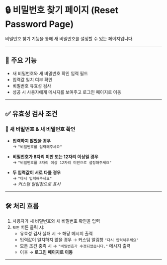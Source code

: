# 🔒 비밀번호 찾기 페이지 (Reset Password Page)

비밀번호 찾기 기능을 통해 새 비밀번호를 설정할 수 있는 페이지입니다.

---

## 📌 주요 기능

- 새 비밀번호와 새 비밀번호 확인 입력 필드
- 입력값 일치 여부 확인
- 비밀번호 유효성 검사
- 성공 시 사용자에게 메시지를 보여주고 로그인 페이지로 이동

---

## ✅ 유효성 검사 조건

### 🔹 새 비밀번호 & 새 비밀번호 확인

- **입력하지 않았을 경우**  
  → `"비밀번호를 입력해주세요"`

- **비밀번호가 8자리 미만 또는 12자리 이상일 경우**  
  → `"비밀번호를 8자리 이상 12자리 미만으로 설정해주세요"`

- **두 입력값이 서로 다를 경우**  
  → `"다시 입력해주세요"`  
  → _커스텀 알림창으로 표시_

---

## 🛠️ 처리 흐름

1. 사용자가 새 비밀번호와 새 비밀번호 확인을 입력
2. `확인` 버튼 클릭 시:
   - 유효성 검사 실패 시 → 해당 메시지 출력
   - 입력값이 일치하지 않을 경우 → 커스텀 알림창 `"다시 입력해주세요"`
   - 모든 조건 충족 시 → `"비밀번호가 수정되었습니다."` 메시지 출력
   - 이후 → **로그인 페이지로 이동**

---
